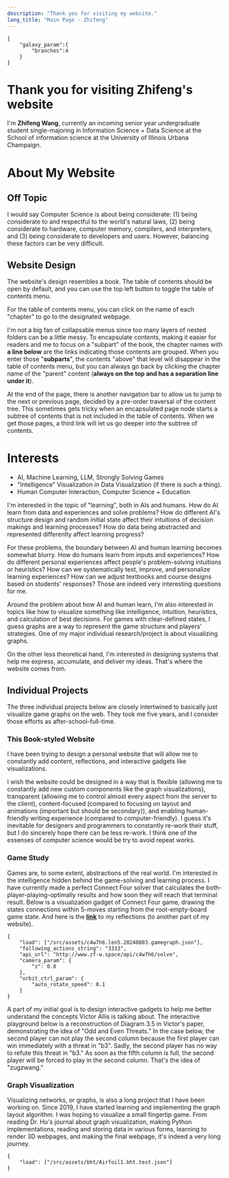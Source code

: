 ```yaml
---
description: "Thank you for visiting my website."
long_title: "Main Page - Zhifeng"
---
```


```fun_galaxy
{
    "galaxy_param":{
        "branches":4
    }
}
```

# Thank you for visiting Zhifeng's website

I'm **Zhifeng Wang**, currently an incoming senior year undergraduate student single-majoring in Information Science + Data Science at the School of information science at the University of Illinois Urbana Champaign.

# About My Website

## Off Topic

I would say Computer Science is about being considerate: (1) being considerate to and respectful to the world's natural laws, (2) being considerate to hardware, computer memory, compilers, and interpreters, and (3) being considerate to developers and users. However, balancing these factors can be very difficult.

## Website Design

The website's design resembles a book. The table of contents should be open by default, and you can use the top left button to toggle the table of contents menu.

For the table of contents menu, you can click on the name of each "chapter" to go to the designated webpage.

I'm not a big fan of collapsable menus since too many layers of nested folders can be a little messy. To encapsulate contents, making it easier for readers and me to focus on a "subpart" of the book, the chapter names with **a line below** are the links indicating those contents are grouped. When you enter those "**subparts**", the contents "above" that level will disappear in the table of contents menu, but you can always go back by clicking the chapter name of the "parent" content (**always on the top and has a separation line under it**).

At the end of the page, there is another navigation bar to allow us to jump to the next or previous page, decided by a pre-order traversal of the content tree. This sometimes gets tricky when an encapsulated page node starts a subtree of contents that is not included in the table of contents. When we get those pages, a third link will let us go deeper into the subtree of contents.

# Interests

- AI, Machine Learning, LLM, Strongly Solving Games
- "Intelligence" Visualization in Data Visualization (if there is such a thing).
- Human Computer Interaction, Computer Science + Education

I'm interested in the topic of "learning", both in AIs and humans. How do AI learn from data and experiences and solve problems? How do different AI's structure design and random initial state affect their intuitions of decision makings and learning processes? How do data being abstracted and represented differently affect learning progress?

For these problems, the boundary between AI and human learning becomes somewhat blurry. How do humans learn from inputs and experiences? How do different personal experiences affect people's problem-solving intuitions or heuristics? How can we systematically test, improve, and personalize learning experiences? How can we adjust textbooks and course designs based on students' responses? Those are indeed very interesting questions for me.

Around the problem about how AI and human learn, I'm also interested in topics like how to visualize something like intelligence, intuition, heuristics, and calculation of best decisions. For games with clear-defined states, I guess graphs are a way to represent the game structure and players' strategies. One of my major individual research/project is about visualizing graphs.

On the other less theoretical hand, I'm interested in designing systems that help me express, accumulate, and deliver my ideas. That's where the website comes from.

## Individual Projects

The three individual projects below are closely intertwined to basically just visualize game graphs on the web. They took me five years, and I consider those efforts as after-school-full-time.

### This Book-styled Website

I have been trying to design a personal website that will allow me to constantly add content, reflections, and interactive gadgets like visualizations.

I wish the website could be designed in a way that is flexible (allowing me to constantly add new custom components like the graph visualizations), transparent (allowing me to control almost every aspect from the server to the client), content-focused (compared to focusing on layout and animations (important but should be secondary)), and enabling human-friendly writing experience (compared to computer-friendly). I guess it's inevitable for designers and programmers to constantly re-work their stuff, but I do sincerely hope there can be less re-work. I think one of the essenses of computer science would be try to avoid repeat works.

### Game Study

Games are, to some extent, abstractions of the real world. I'm interested in the intelligence hidden behind the game-solving and learning process. I have currently made a perfect Connect Four solver that calculates the both-player-playing-optimally results and how soon they will reach that terminal result. Below is a visualization gadget of Connect Four game, drawing the states connections within 5-moves starting from the root-empty-board game state. And here is the **[link](/projects/game/)** to my reflections (to another part of my website).

```con4_graph
{
    "load": ["/src/assets/c4w7h6.len5.20240803.gamegraph.json"],
    "following_actions_string": "3333",
    "api_url": "http://www.zf-w.space/api/c4w7h6/solve",
    "camera_param": {
        "z": 0.8
    },
    "orbit_ctrl_param": {
        "auto_rotate_speed": 0.1
    }
}
```

A part of my initial goal is to design interactive gadgets to help me better understand the concepts Victor Allis is talking about. The interactive playground below is a reconstruction of Diagram 3.5 in Victor's paper, demonstrating the idea of "Odd and Even Threats." In the case below, the second player can not play the second column because the first player can win immediately with a threat in "b3". Sadly, the second player has no way to refute this threat in "b3." As soon as the fifth column is full, the second player will be forced to play in the second column. That's the idea of "zugzwang."

### Graph Visualization

Visualizing networks, or graphs, is also a long project that I have been working on. Since 2019, I have started learning and implementing the graph layout algorithm. I was hoping to visualize a small fingertip game. From reading Dr. Hu's journal about graph visualization, making Python implementations, reading and storing data in various forms, learning to render 3D webpages, and making the final webpage, it's indeed a very long journey.

```graph
{
    "load": ["/src/assets/bht/Airfoil1.bht.test.json"]
}
```
